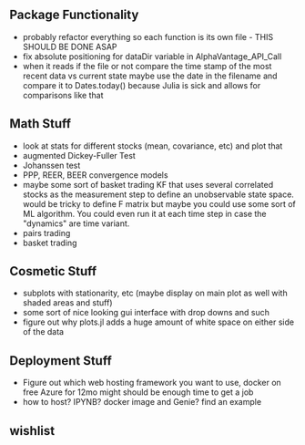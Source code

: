 ## Package Functionality
- probably refactor everything so each function is its own file - THIS SHOULD BE DONE ASAP
- fix absolute positioning for dataDir variable in AlphaVantage_API_Call
- when it reads if the file or not compare the time stamp of the most recent data vs current state
	maybe use the date in the filename and compare it to Dates.today() because Julia is sick and 
	allows for comparisons like that

## Math Stuff
- look at stats for different stocks (mean, covariance, etc) and plot that
- augmented Dickey-Fuller Test
- Johanssen test
- PPP, REER, BEER convergence models
- maybe some sort of basket trading KF that uses several correlated stocks as the measurement step to define an unobservable state space. 
	would be tricky to define F matrix but maybe you could use some sort of ML algorithm. You could even run it at each time step in case
	the "dynamics" are time variant. 
- pairs trading
- basket trading

## Cosmetic Stuff
- subplots with stationarity, etc (maybe display on main plot as well with shaded areas and stuff)
- some sort of nice looking gui interface with drop downs and such
- figure out why plots.jl adds a huge amount of white space on either side of the data

## Deployment Stuff
- Figure out which web hosting framework you want to use, docker on free Azure for 12mo might should be enough time to get a job
- how to host? IPYNB? docker image and Genie? find an example

## wishlist

